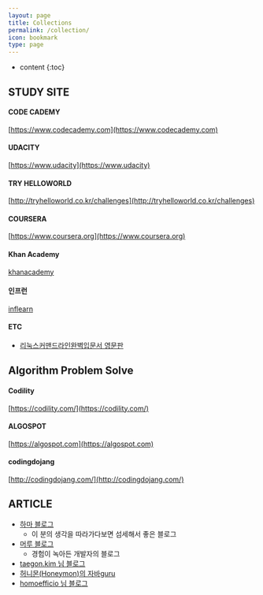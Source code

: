 ```yaml
---
layout: page
title: Collections
permalink: /collection/
icon: bookmark
type: page
---
```


* content
{:toc}

## STUDY SITE

#### CODE CADEMY 
[https://www.codecademy.com](https://www.codecademy.com)

#### UDACITY
[https://www.udacity](https://www.udacity)

#### TRY HELLOWORLD
[http://tryhelloworld.co.kr/challenges](http://tryhelloworld.co.kr/challenges)

#### COURSERA
[https://www.coursera.org](https://www.coursera.org)

#### Khan Academy
[khanacademy](https://www.khanacademy.org/welcome)

#### 인프런
[inflearn](https://www.inflearn.com)

#### ETC
 - [리눅스커맨드라인완벽입문서 영문판](http://linuxcommand.org/tlcl.php)

## Algorithm Problem Solve

#### Codility
[https://codility.com/](https://codility.com/)

#### ALGOSPOT
[https://algospot.com](https://algospot.com)

#### codingdojang
[http://codingdojang.com/](http://codingdojang.com/)

## ARTICLE
- [하마 블로그](http://hamait.tistory.com/355)
    - 이 분의 생각을 따라가다보면 섬세해서 좋은 블로그
- [머루 블로그](http://wonwoo.ml)
    - 경험이 녹아든 개발자의 블로그
- [taegon.kim 님 블로그](https://taegon.kim)
- [허니몬(Honeymon)의 자바guru](http://java.ihoney.pe.kr)
- [homoefficio 님 블로그](http://homoefficio.github.io)